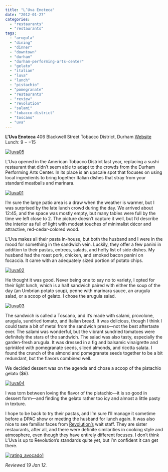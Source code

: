 ```yaml
---
title: "L’Uva Enoteca"
date: "2012-01-27"
categories: 
  - "restaurants"
  - "restaurants"
tags: 
  - "arugula"
  - "dining"
  - "dinner"
  - "downtown"
  - "durham"
  - "durham-performing-arts-center"
  - "gelato"
  - "italian"
  - "luva"
  - "lunch"
  - "pistachio"
  - "pomegranate"
  - "restaurants"
  - "review"
  - "revolution"
  - "salami"
  - "tobacco-district"
  - "toscano"
  - "uva"
---
```


**L’Uva Enoteca** 406 Blackwell Street Tobacco District, Durham [Website](http://www.luvaenoteca.com/) Lunch: $9--$15

[![](http://s3.amazonaws.com/thegourmez-wpmedia/2012/01/luva05.jpg "luva05")](http://s3.amazonaws.com/thegourmez-wpmedia/2012/01/luva05.jpg)

L’Uva opened in the American Tobacco District last year, replacing a sushi restaurant that didn’t seem able to adapt to the crowds from the Durham Performing Arts Center. In its place is an upscale spot that focuses on using local ingredients to bring together Italian dishes that stray from your standard meatballs and marinara.

[![](http://s3.amazonaws.com/thegourmez-wpmedia/2012/01/luva01.jpg "luva01")](http://s3.amazonaws.com/thegourmez-wpmedia/2012/01/luva01.jpg)

I’m sure the large patio area is a draw when the weather is warmer, but I was surprised by the late lunch crowd during the day. We arrived about 12:45, and the space was mostly empty, but many tables were full by the time we left close to 2. The picture doesn’t capture it well, but I’d describe the interior as full of light with modest touches of minimalist décor and attractive, red-cedar-colored wood.

L’Uva makes all their pasta in-house, but both the husband and I were in the mood for something in the sandwich vein. Luckily, they offer a few panini in addition to their pastas, entrees, salads, and hefty list of side dishes. My husband had the roast pork, chicken, and smoked bacon panini on focaccia. It came with an adequately sized portion of potato chips.

[![](http://s3.amazonaws.com/thegourmez-wpmedia/2012/01/luva02.jpg "luva02")](http://s3.amazonaws.com/thegourmez-wpmedia/2012/01/luva02.jpg)

He thought it was good. Never being one to say no to variety, I opted for their light lunch, which is a half sandwich paired with either the soup of the day (an Umbrian potato soup), penne with marinara sauce, an arugula salad, or a scoop of gelato. I chose the arugula salad.

[![](http://s3.amazonaws.com/thegourmez-wpmedia/2012/01/luva03.jpg "luva03")](http://s3.amazonaws.com/thegourmez-wpmedia/2012/01/luva03.jpg)

The sandwich is called a Toscano, and it’s made with salami, provolone, arugula, sundried tomato, and Italian bread. It was delicious, though I think I could taste a bit of metal from the sandwich press—not the best aftertaste ever. The salami was wonderful, but the vibrant sundried tomatoes were definitely the stars of the sandwich. The salad was also tasty, especially the garden-fresh arugula. It was dressed in a fig and balsamic vinaigrette and sprinkled with pomegranate seeds, sliced almonds, and ricotta salata. I found the crunch of the almond and pomegranate seeds together to be a bit redundant, but the flavors combined well.

We decided dessert was on the agenda and chose a scoop of the pistachio gelato ($6).

[![](http://s3.amazonaws.com/thegourmez-wpmedia/2012/01/luva04.jpg "luva04")](http://s3.amazonaws.com/thegourmez-wpmedia/2012/01/luva04.jpg)

I was torn between loving the flavor of the pistachio—it is so good in dessert form—and finding the gelato rather too icy and almost a little pasty in texture.

I hope to be back to try their pastas, and I’m sure I’ll manage it sometime before a DPAC show or meeting the husband for lunch again. It was also nice to see familiar faces from [Revolution’s](http://www.thegourmez.com/2010/04/revolution-downtown-durham-restaurant-review/) wait staff. They are sister restaurants, after all, and there were definite similarities in cooking style and atmosphere, even though they have entirely different focuses. I don’t think L’Uva is up to Revolution’s standards quite yet, but I’m confident it can get there.

[![](http://s3.amazonaws.com/thegourmez-wpmedia/2009/02/rating_avocado1.gif "rating_avocado1")](http://s3.amazonaws.com/thegourmez-wpmedia/2009/02/rating_avocado1.gif)

_Reviewed 19 Jan 12._
